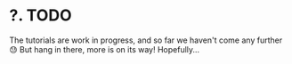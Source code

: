 # ?. TODO
The tutorials are work in progress, and so far we haven't come any further 😓 But hang in there, more is on its way! Hopefully...